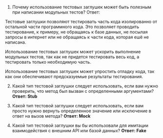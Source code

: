1. Почему использование тестовых заглушек может быть полезным при написании модульных тестов?
   Ответ:

Тестовые заглушки позволяют тестировать часть кода изолированно от остальной части программного кода. Это позволяет проводить тестирование, к примеру, не обращаясь к базе данных, не посылая запросы в интернет или не обращаясь к части кода, которая ешё не написана.

Использование тестовых заглушек может ускорить выполнение модульных тестов, так как не придется тестировать весь код, а тестировать только необходимую часть.

Использование тестовых заглушек может упростить отладку кода, так как они обеспечивают предсказуемые результаты тестирования.

2. Какой тип тестовой заглушки следует использовать, если вам нужно проверить, что метод был вызван с определенными аргументами?
   **Ответ: Stub**

3. Какой тип тестовой заглушки следует использовать, если вам просто нужно вернуть определенное значение или исключение в ответ на вызов метода?
   **Ответ: Mock**

4. Какой тип тестовой заглушки вы бы использовали для имитации взаимодействия с внешним API или базой данных?
   **Ответ: Fake**